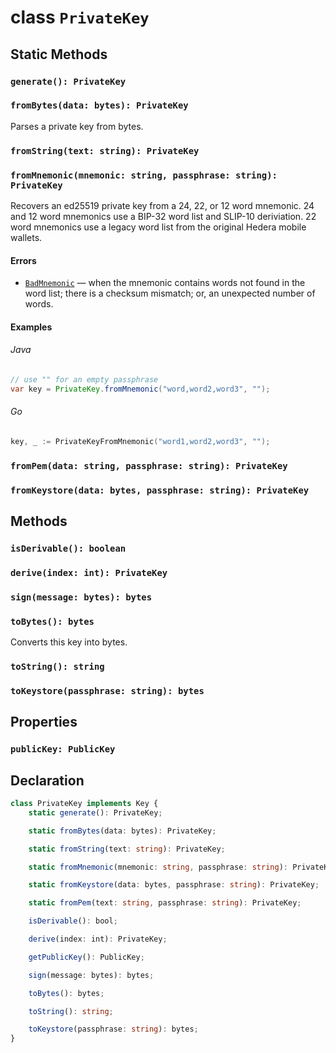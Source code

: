 # class `PrivateKey`

## Static Methods

### `generate(): PrivateKey`

### `fromBytes(data: bytes): PrivateKey`

Parses a private key from bytes.

### `fromString(text: string): PrivateKey`

### `fromMnemonic(mnemonic: string, passphrase: string): PrivateKey`

Recovers an ed25519 private key from a 24, 22, or 12 word mnemonic. 24 and
12 word mnemonics use a BIP-32 word list and SLIP-10 deriviation. 22 word
mnemonics use a legacy word list from the original Hedera mobile wallets.

#### Errors

 * [`BadMnemonic`](./BadMnemonic.md) — when the mnemonic contains words not found in the word list; there is a checksum mismatch; or, an unexpected number of words.

#### Examples

###### Java

```java
// use "" for an empty passphrase
var key = PrivateKey.fromMnemonic("word,word2,word3", "");
```

###### Go

```go
key, _ := PrivateKeyFromMnemonic("word1,word2,word3", "");
```

### `fromPem(data: string, passphrase: string): PrivateKey`

### `fromKeystore(data: bytes, passphrase: string): PrivateKey`

## Methods

### `isDerivable(): boolean`

### `derive(index: int): PrivateKey`

### `sign(message: bytes): bytes`

### `toBytes(): bytes`

Converts this key into bytes.

### `toString(): string`

### `toKeystore(passphrase: string): bytes`

## Properties

### `publicKey: PublicKey`

## Declaration

```typescript
class PrivateKey implements Key {
    static generate(): PrivateKey;

    static fromBytes(data: bytes): PrivateKey;

    static fromString(text: string): PrivateKey;

    static fromMnemonic(mnemonic: string, passphrase: string): PrivateKey;

    static fromKeystore(data: bytes, passphrase: string): PrivateKey;

    static fromPem(text: string, passphrase: string): PrivateKey;

    isDerivable(): bool;

    derive(index: int): PrivateKey;

    getPublicKey(): PublicKey;

    sign(message: bytes): bytes;

    toBytes(): bytes;

    toString(): string;

    toKeystore(passphrase: string): bytes;
}
```
